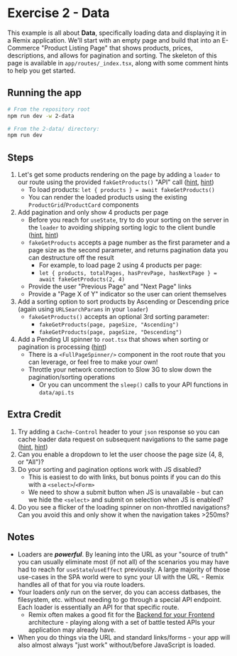 # Exercise 2 - Data

This example is all about **Data**, specifically loading data and displaying it in a Remix application. We'll start with an empty page and build that into an E-Commerce "Product Listing Page" that shows products, prices, descriptions, and allows for pagination and sorting. The skeleton of this page is available in `app/routes/_index.tsx`, along with some comment hints to help you get started.

## Running the app

```sh
# From the repository root
npm run dev -w 2-data

# From the 2-data/ directory:
npm run dev
```

## Steps

1. Let's get some products rendering on the page by adding a `loader` to our route using the provided `fakGetProducts()` "API" call ([hint](https://remix.run/docs/en/main/route/loader), [hint](https://remix.run/docs/en/main/hooks/use-loader-data))
   - To load products: `let { products } = await fakeGetProducts()`
   - You can render the loaded products using the existing `ProductGrid`/`ProductCard` components
2. Add pagination and only show 4 products per page
   - Before you reach for `useState`, try to do your sorting on the server in the `loader` to avoiding shipping sorting logic to the client bundle ([hint](https://remix.run/docs/en/main/guides/data-loading#url-search-params), [hint](https://developer.mozilla.org/en-US/docs/Web/API/URLSearchParams))
   - `fakeGetProducts` accepts a page number as the first parameter and a page size as the second parameter, and returns pagination data you can destructure off the result
     - For example, to load page 2 using 4 products per page:
     - `let { products, totalPages, hasPrevPage, hasNextPage } = await fakeGetProducts(2, 4)`
   - Provide the user "Previous Page" and "Next Page" links
   - Provide a "Page X of Y" indicator so the user can orient themselves
3. Add a sorting option to sort products by Ascending or Descending price (again using `URLSearchParams` in your `loader`)
   - `fakeGetProducts()` accepts an optional 3rd sorting parameter:
     - `fakeGetProducts(page, pageSize, "Ascending")`
     - `fakeGetProducts(page, pageSize, "Descending")`
4. Add a Pending UI spinner to `root.tsx` that shows when sorting or pagination is processing ([hint](https://remix.run/docs/en/main/hooks/use-navigation))
   - There is a `<FullPageSpinner/>` component in the root route that you can leverage, or feel free to make your own!
   - Throttle your network connection to Slow 3G to slow down the pagination/sorting operations
     - Or you can uncomment the `sleep()` calls to your API functions in `data/api.ts`

## Extra Credit

1. Try adding a `Cache-Control` header to your `json` response so you can cache loader data request on subsequent navigations to the same page ([hint](https://remix.run/docs/en/main/utils/json), [hint](https://developer.mozilla.org/en-US/docs/Web/HTTP/Headers/Cache-Control))
1. Can you enable a dropdown to let the user choose the page size (4, 8, or "All")?
1. Do your sorting and pagination options work with JS disabled?
   - This is easiest to do with links, but bonus points if you can do this with a `<select>`/`<Form>`
   - We need to show a submit button when JS is unavailable - but can we hide the `<select>` and submit on selection when JS is enabled?
1. Do you see a flicker of the loading spinner on non-throttled navigations? Can you avoid this and only show it when the navigation takes >250ms?

## Notes

- Loaders are _**powerful**_. By leaning into the URL as your "source of truth" you can usually eliminate most (if not all) of the scenarios you may have had to reach for `useState`/`useEffect` previously. A large majority of those use-cases in the SPA world were to sync your UI with the URL - Remix handles all of that for you via route loaders.
- Your loaders _only_ run on the server, do you can access datbases, the filesystem, etc. without needing to go through a special API endpoint. Each loader is essentially an API for that specific route.
  - Remix often makes a good fit for the [Backend for your Frontend](https://remix.run/docs/en/main/guides/bff) architecture - playing along with a set of battle tested APIs your application may already have.
- When you do things via the URL and standard links/forms - your app will also almost always "just work" without/before JavaScript is loaded.
